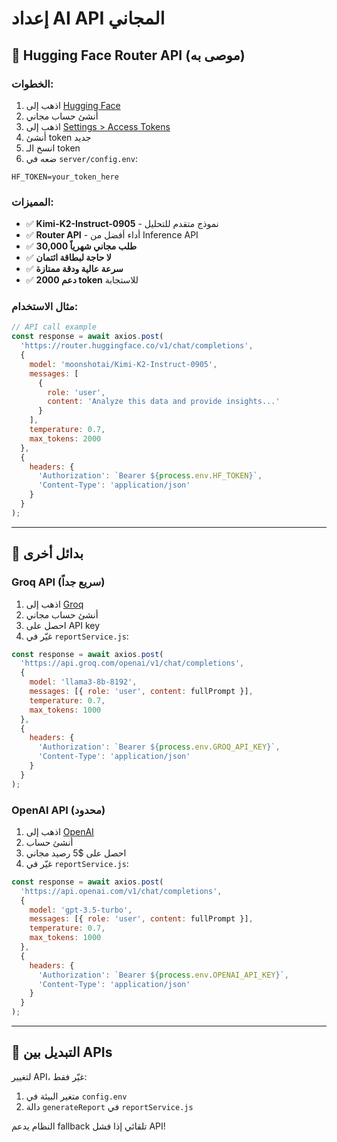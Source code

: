 # إعداد AI API المجاني

## 🤖 Hugging Face Router API (موصى به)

### الخطوات:
1. اذهب إلى [Hugging Face](https://huggingface.co/)
2. أنشئ حساب مجاني
3. اذهب إلى [Settings > Access Tokens](https://huggingface.co/settings/tokens)
4. أنشئ token جديد
5. انسخ الـ token
6. ضعه في `server/config.env`:

```env
HF_TOKEN=your_token_here
```

### المميزات:
- ✅ **Kimi-K2-Instruct-0905** - نموذج متقدم للتحليل
- ✅ **Router API** - أداء أفضل من Inference API
- ✅ **30,000 طلب مجاني شهرياً**
- ✅ **لا حاجة لبطاقة ائتمان**
- ✅ **سرعة عالية ودقة ممتازة**
- ✅ **دعم 2000 token** للاستجابة

### مثال الاستخدام:
```javascript
// API call example
const response = await axios.post(
  'https://router.huggingface.co/v1/chat/completions',
  {
    model: 'moonshotai/Kimi-K2-Instruct-0905',
    messages: [
      {
        role: 'user',
        content: 'Analyze this data and provide insights...'
      }
    ],
    temperature: 0.7,
    max_tokens: 2000
  },
  {
    headers: {
      'Authorization': `Bearer ${process.env.HF_TOKEN}`,
      'Content-Type': 'application/json'
    }
  }
);
```

---

## 🚀 بدائل أخرى

### Groq API (سريع جداً)
1. اذهب إلى [Groq](https://console.groq.com/)
2. أنشئ حساب مجاني
3. احصل على API key
4. غيّر في `reportService.js`:

```javascript
const response = await axios.post(
  'https://api.groq.com/openai/v1/chat/completions',
  {
    model: 'llama3-8b-8192',
    messages: [{ role: 'user', content: fullPrompt }],
    temperature: 0.7,
    max_tokens: 1000
  },
  {
    headers: {
      'Authorization': `Bearer ${process.env.GROQ_API_KEY}`,
      'Content-Type': 'application/json'
    }
  }
);
```

### OpenAI API (محدود)
1. اذهب إلى [OpenAI](https://platform.openai.com/)
2. أنشئ حساب
3. احصل على $5 رصيد مجاني
4. غيّر في `reportService.js`:

```javascript
const response = await axios.post(
  'https://api.openai.com/v1/chat/completions',
  {
    model: 'gpt-3.5-turbo',
    messages: [{ role: 'user', content: fullPrompt }],
    temperature: 0.7,
    max_tokens: 1000
  },
  {
    headers: {
      'Authorization': `Bearer ${process.env.OPENAI_API_KEY}`,
      'Content-Type': 'application/json'
    }
  }
);
```

---

## 🔧 التبديل بين APIs

لتغيير API، غيّر فقط:
1. متغير البيئة في `config.env`
2. دالة `generateReport` في `reportService.js`

النظام يدعم fallback تلقائي إذا فشل API!
